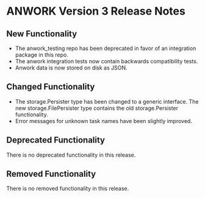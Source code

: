 # ANWORK Version 3 Release Notes

## New Functionality

- The anwork\_testing repo has been deprecated in favor of an integration package in this repo.
- The anwork integration tests now contain backwards compatibility tests.
- Anwork data is now stored on disk as JSON.

## Changed Functionality

- The storage.Persister type has been changed to a generic interface. The new storage.FilePersister
  type contains the old storage.Persister functionality.
- Error messages for unknown task names have been slightly improved.

## Deprecated Functionality

There is no deprecated functionality in this release.

## Removed Functionality

There is no removed functionality in this release.
